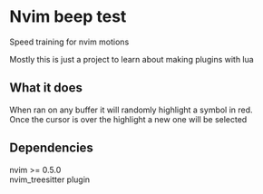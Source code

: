 # Nvim beep test
Speed training for nvim motions

Mostly this is just a project to learn about making plugins with lua

## What it does
When ran on any buffer it will randomly highlight a symbol in red.\
Once the cursor is over the highlight a new one will be selected

## Dependencies
nvim >= 0.5.0\
nvim_treesitter plugin
